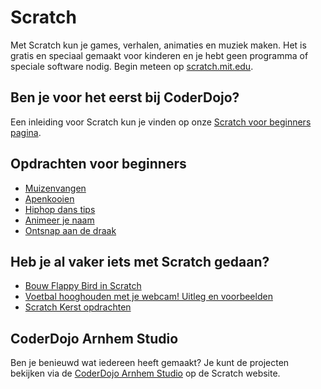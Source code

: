 Scratch
=======
Met Scratch kun je games, verhalen, animaties en muziek maken. Het is gratis en speciaal gemaakt voor kinderen en je hebt geen programma of speciale software nodig. Begin meteen op [scratch.mit.edu](https://scratch.mit.edu/).

Ben je voor het eerst bij CoderDojo?
------------------------------------
Een inleiding voor Scratch kun je vinden op onze [Scratch voor beginners pagina](/materiaal/scratch-voor-beginners).

Opdrachten voor beginners
-------------------------
  - [Muizenvangen](/static/pdf/Muizenvangen-kaartenset.pdf)
  - [Apenkooien](/static/pdf/Boek_apenkooien.pdf)
  - [Hiphop dans tips](/static/pdf/hiphop-dans_tips_kaarten.pdf)
  - [Animeer je naam](/static/pdf/animeer-je-naam-kaarten.pdf)
  - [Ontsnap aan de draak](/static/pdf/Boek_ontsnap-aan-de-draak.pdf)

Heb je al vaker iets met Scratch gedaan?
----------------------------------------
  - [Bouw Flappy Bird in Scratch](https://github.com/timschlechter/coderdojo-arnhem/raw/master/FlappyBirdScratch.pdf)
  - [Voetbal hooghouden met je webcam! Uitleg en voorbeelden](http://www.coderdojo-arnhem.nl/scratch-voetbal-vitesse/)
  - [Scratch Kerst opdrachten](http://www.coderdojo-arnhem.nl/scratch-kerst/)

CoderDojo Arnhem Studio
-----------------------
Ben je benieuwd wat iedereen heeft gemaakt? Je kunt de projecten bekijken via de [CoderDojo Arnhem Studio](https://scratch.mit.edu/studios/2502768) op de Scratch website.